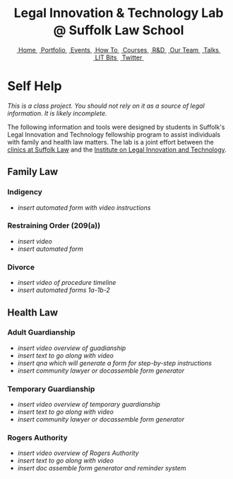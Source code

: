 
</HEAD>
	<h1 style="text-align:center;">Legal Innovation &amp; Technology Lab<center style="margin-top:5px;"><span class="subtitle">@ Suffolk Law School</span></center></h1>
	<div class="menu_bar">
		<p style="text-align:center;">
			<a href="../" class="menu">&nbsp;Home&nbsp;</a>
			<a href="../portfolio/" class="menu">&nbsp;Portfolio&nbsp;</a>
			<a href="../events/" class="menu">&nbsp;Events&nbsp;</a>
<a href="../howto/" class="menu">&nbsp;How&nbsp;To&nbsp;</a>
			<a href="../courses/" class="menu">&nbsp;Courses&nbsp;</a>
			<a href="../research/" class="menu">&nbsp;R&amp;D&nbsp;</a>
			<a href="../team/" class="menu">&nbsp;Our&nbsp;Team&nbsp;</a>
			<a href="../talks/" class="menu">&nbsp;Talks&nbsp;</a>
			<a href="../litbits/" class="menu">&nbsp;LIT&nbsp;Bits&nbsp;</a>
      <a href="https://twitter.com/SuffolkLITLab" class="menu" target="_blank">&nbsp;Twitter&nbsp;</a>
		</p>
	</div>
	
# Self Help
*This is a class project. You should not rely on it as a source of legal information. It is likely incomplete.*<p>
	The following information and tools were designed by students in Suffolk's Legal Innovation and Technology fellowship program to assist individuals with family and health law matters. The lab is a joint effort between the <a href="http://www.suffolk.edu/law/clinics">clinics at Suffolk Law</a> and the <a href="https://sites.suffolk.edu/legaltech/">Institute on Legal Innovation and Technology</a>.
	
## Family Law
### Indigency
- *insert automated form with video instructions*
### Restraining Order (209(a))
- *insert video*
- *insert automated form*
### Divorce
- *insert video of procedure timeline*
- *insert automated forms 1a-1b-2*

## Health Law
### Adult Guardianship 
- *insert video overview of guadianship*
- *insert text to go along with video*
- *insert qna which will generate a form for step-by-step instructions*
- *insert community lawyer or docassemble form generator*
### Temporary Guardianship
- *insert video overview of temporary guardianship*
- *insert text to go along with video*
- *insert community lawyer or docassemble form generator*
### Rogers Authority
- *insert video overview of Rogers Authority*
- *insert text to go along with video*
- *insert doc assemble form generator and reminder system*
